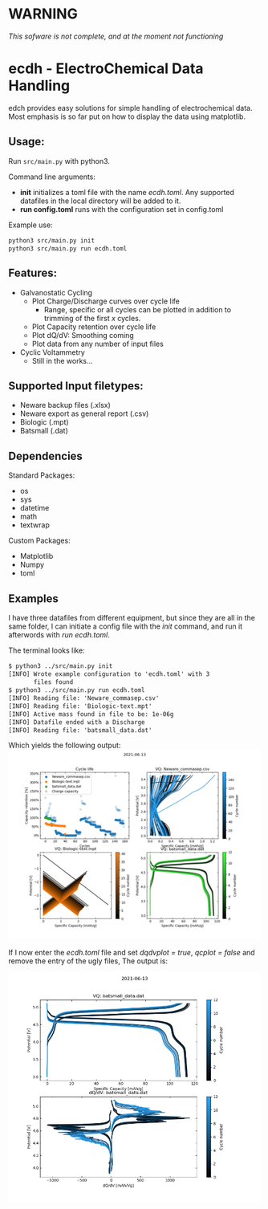 # WARNING
*This sofware is not complete, and at the moment not functioning*

# ecdh - ElectroChemical Data Handling

edch provides easy solutions for simple handling of electrochemical data. Most emphasis is so far put on how to display the data using matplotlib.


## Usage:

Run ```src/main.py``` with python3.

Command line arguments:

- **init** initializes a toml file with the name *ecdh.toml*. Any supported datafiles in the local directory will be added to it.
- **run config.toml** runs with the configuration set in config.toml

Example use:
```
python3 src/main.py init
python3 src/main.py run ecdh.toml 
```


## Features:

- Galvanostatic Cycling
    - Plot Charge/Discharge curves over cycle life
        - Range, specific or all cycles can be plotted in addition to trimming of the first *x* cycles.
    - Plot Capacity retention over cycle life
    - Plot dQ/dV: Smoothing coming
    - Plot data from any number of input files
- Cyclic Voltammetry
    - Still in the works...


## Supported Input filetypes:

- Neware backup files (.xlsx)
- Neware export as general report (.csv)
- Biologic (.mpt)
- Batsmall (.dat)


## Dependencies
Standard Packages:
- os
- sys
- datetime
- math
- textwrap

Custom Packages:
- Matplotlib
- Numpy
- toml


## Examples

I have three datafiles from different equipment, but since they are all in the same folder, I can initiate a config file with the *init* command, and run it afterwords with *run ecdh.toml*.

The terminal looks like:

```
$ python3 ../src/main.py init
[INFO] Wrote example configuration to 'ecdh.toml' with 3
       files found
$ python3 ../src/main.py run ecdh.toml 
[INFO] Reading file: 'Neware_commasep.csv'
[INFO] Reading file: 'Biologic-text.mpt'
[INFO] Active mass found in file to be: 1e-06g
[INFO] Datafile ended with a Discharge
[INFO] Reading file: 'batsmall_data.dat'
```

Which yields the following output:
![](example_multiplot.png)

If I now enter the *ecdh.toml* file and set *dqdvplot = true*, *qcplot = false* and remove the entry of the ugly files, The output is:

![](example_dqdv.png)